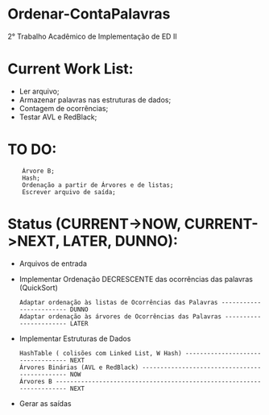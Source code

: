 # Ordenar-ContaPalavras
2° Trabalho Acadêmico de Implementação de ED II

# Current Work List:
  - Ler arquivo;
  - Armazenar palavras nas estruturas de dados;
  - Contagem de ocorrências;
  - Testar AVL e RedBlack;
  
# TO DO:
        Árvore B; 
        Hash;
        Ordenação a partir de Árvores e de listas;
        Escrever arquivo de saída;
  
  
# Status (CURRENT->NOW, CURRENT->NEXT, LATER, DUNNO):
  - Arquivos de entrada
  
  - Implementar Ordenação DECRESCENTE das ocorrências das palavras (QuickSort)
        
        Adaptar ordenação às listas de Ocorrências das Palavras ------------------------ DUNNO
        Adaptar ordenação às árvores de Ocorrências das Palavras ----------------------- LATER

  - Implementar Estruturas de Dados
        
        HashTable ( colisões com Linked List, W Hash) ---------------------------------- NEXT
        Árvores Binárias (AVL e RedBlack) ---------------------------------------------- NOW
        Árvores B ---------------------------------------------------------------------- NEXT
        
  - Gerar as saídas
